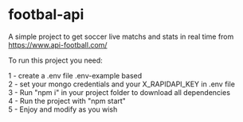 # footbal-api

A simple project to get soccer live matchs and stats in real time from https://www.api-football.com/

To run this project you need:

1 - create a .env file .env-example based <br>
2 - set your mongo credentials and your X_RAPIDAPI_KEY in .env file <br>
3 - Run "npm i" in your project folder to download all dependencies <br>
4 - Run the project with "npm start" <br>
5 - Enjoy and modify as you wish <br>
